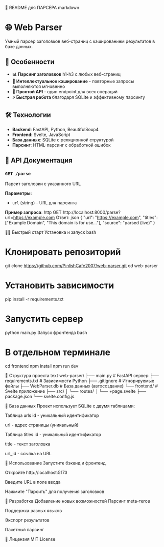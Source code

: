 📄 README для ПАРСЕРА
markdown
# 🌐 Web Parser

Умный парсер заголовков веб-страниц с кэшированием результатов в базе данных.

## 🚀 Особенности

- **📊 Парсинг заголовков** h1-h3 с любых веб-страниц
- **💾 Интеллектуальное кэширование** - повторные запросы выполняются мгновенно
- **🎯 Простой API** - один endpoint для всех операций
- **⚡ Быстрая работа** благодаря SQLite и эффективному парсингу

## 🛠 Технологии

- **Backend**: FastAPI, Python, BeautifulSoup4
- **Frontend**: Svelte, JavaScript
- **База данных**: SQLite с реляционной структурой
- **Парсинг**: HTML-парсинг с обработкой ошибок

## 📡 API Документация

### `GET /parse`
Парсит заголовки с указанного URL

**Параметры:**
- `url` (string) - URL для парсинга

**Пример запроса:**
http
GET http://localhost:8000/parse?url=https://example.com
Ответ:
json
{
  "url": "https://example.com",
  "titles": ["Example Domain", "This domain is for use..."],
  "source": "parsed (live)"
}

🏃‍♂️ Быстрый старт
Установка и запуск
bash
# Клонировать репозиторий
git clone https://github.com/PinlishCafe2007/web-parser.git
cd web-parser

# Установить зависимости
pip install -r requirements.txt

# Запустить сервер
python main.py
Запуск фронтенда
bash
# В отдельном терминале
cd frontend
npm install
npm run dev

📁 Структура проекта
text
web-parser/
├── main.py                 # FastAPI сервер
├── requirements.txt        # Зависимости Python
├── .gitignore             # Игнорируемые файлы
├── WebParser.db           # База данных (автосоздание)
└── frontend/              # Svelte приложение
    ├── src/
    │   └── routes/
    │       └── +page.svelte
    ├── package.json
    └── svelte.config.js
    
💾 База данных
Проект использует SQLite с двумя таблицами:

Таблица urls
id - уникальный идентификатор

url - адрес страницы (уникальный)

Таблица titles
id - уникальный идентификатор

title - текст заголовка

url_id - ссылка на URL

🎯 Использование
Запустите бэкенд и фронтенд

Откройте http://localhost:5173

Введите URL в поле ввода

Нажмите "Парсить" для получения заголовков

🔧 Разработка
Добавление новых возможностей
Парсинг meta-тегов

Поддержка разных языков

Экспорт результатов

Пакетный парсинг

📄 Лицензия
MIT License
